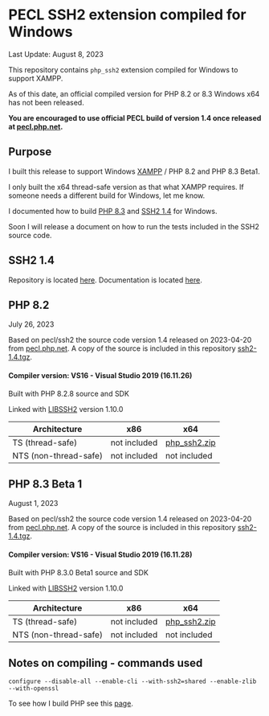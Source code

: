 PECL SSH2 extension compiled for Windows
=================================

Last Update: August 8, 2023

This repository contains `php_ssh2` extension compiled for Windows to support XAMPP.

As of this date, an official compiled version for PHP 8.2 or 8.3 Windows x64 has not been released.

**You are encouraged to use official PECL build of version 1.4 once released at [pecl.php.net](https://pecl.php.net/package/ssh2).**

Purpose
--------------------
I built this release to support Windows [XAMPP](https://www.apachefriends.org/download.html) / PHP 8.2 and PHP 8.3 Beta1.

I only built the x64 thread-safe version as that what XAMPP requires. If someone needs a different build for Windows, let me know.

I documented how to build [PHP 8.3](BUILD-PHP-8.3beta2.md) and [SSH2 1.4](BUILD-SSH2.md) for Windows.

Soon I will release a document on how to run the tests included in the SSH2 source code.

SSH2 1.4
--------------------
Repository is located [here](https://github.com/php/pecl-networking-ssh2).
Documentation is located [here](https://www.php.net/ssh2).

PHP 8.2
--------------------
July 26, 2023

Based on pecl/ssh2 the source code version 1.4 released on 2023-04-20 from [pecl.php.net](https://pecl.php.net/package/ssh2). A copy of the source is included in this repository [ssh2-1.4.tgz](PHP_8.2/src).

#### Compiler version: VS16 - Visual Studio 2019 (16.11.26)

Built with PHP 8.2.8 source and SDK

Linked with [LIBSSH2](https://www.libssh2.org/) version 1.10.0

| Architecture | x86 | x64 |
|---|---|---|
| TS (thread-safe) | not included | [php_ssh2.zip](https://github.com/jhanley-com/php-ssh2-windows/raw/master/PHP_8.2/vs16-x64-ts/php_ssh2.zip) |
| NTS (non-thread-safe) | not included | not included |

PHP 8.3 Beta 1
--------------------
August 1, 2023

Based on pecl/ssh2 the source code version 1.4 released on 2023-04-20 from [pecl.php.net](https://pecl.php.net/package/ssh2). A copy of the source is included in this repository [ssh2-1.4.tgz](PHP_8.3/src).

#### Compiler version: VS16 - Visual Studio 2019 (16.11.28)

Built with PHP 8.3.0 Beta1 source and SDK

Linked with [LIBSSH2](https://www.libssh2.org/) version 1.10.0

| Architecture | x86 | x64 |
|---|---|---|
| TS (thread-safe) | not included | [php_ssh2.zip](https://github.com/jhanley-com/php-ssh2-windows/raw/master/PHP_8.3/vs16-x64-ts/php_ssh2.zip) |
| NTS (non-thread-safe) | not included | not included |

Notes on compiling - commands used
-------------------
`configure --disable-all --enable-cli --with-ssh2=shared --enable-zlib --with-openssl`

To see how I build PHP see this [page](BUILD.md).
